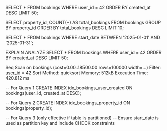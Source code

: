 SELECT *
FROM bookings
WHERE user_id = 42
ORDER BY created_at DESC
LIMIT 50;

SELECT property_id, COUNT(*) AS total_bookings
FROM bookings
GROUP BY property_id
ORDER BY total_bookings DESC
LIMIT 10;

SELECT *
FROM bookings
WHERE start_date BETWEEN '2025-01-01' AND '2025-01-31';

EXPLAIN ANALYZE
SELECT *
FROM bookings
WHERE user_id = 42
ORDER BY created_at DESC
LIMIT 50;

Seq Scan on bookings  (cost=0.00..18500.00 rows=100000 width=...)
Filter: user_id = 42
Sort Method: quicksort  Memory: 512kB
Execution Time: 420.812 ms

-- For Query 1
CREATE INDEX idx_bookings_user_created ON bookings(user_id, created_at DESC);

-- For Query 2
CREATE INDEX idx_bookings_property_id ON bookings(property_id);

-- For Query 3 (only effective if table is partitioned)
-- Ensure start_date is used as partition key and include CHECK constraints
